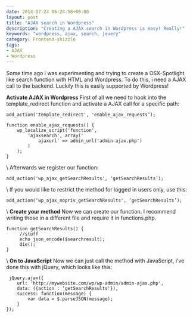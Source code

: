 ```yaml
---
date: 2014-07-24 06:24:58+00:00
layout: post
title: "AJAX search in Wordpress"
description: "Creating a AJAX search in Wordpress is easy! Really!"
keywords: "wordpress, ajax, search, jquery"
category: Frontend-shizzle
tags:
- AJAX
- Wordpress
---
```


Some time ago i was experimenting and trying to create a OSX-Spotlight like search function with HTML and Wordpress.
To do this, i need a AJAX call to the backend. Luckily this is easily supported by Wordpress!

**Activate AJAX in Wordpress**
First of all we need to hook into the template_redirect function and activate a AJAX call for a specific path:
    
    add_action('template_redirect', 'enable_ajax_requests’);
    
    function enable_ajax_requests() {
        wp_localize_script('function', 
            ‘ajaxsearch', array('
                ajaxurl' => admin_url('admin-ajax.php')
            )
        );
    }
  \\
Afterwards we register our function:
    
    add_action('wp_ajax_getSearchResults', ‘getSearchResults’);

 \\
If you would like to restrict the method for logged in users only, use this:

    
    add_action(‘wp_ajax_nopriv_getSearchResults', ‘getSearchResults’);

  \\
**Create your method**
Now we can create our function. I recommend writing those in a different file and require it in functions.php.

    
    function getSearchResults() {
         //stuff
         echo json_encode($searchresult);
         die();
    }

  \\
**On to JavaScript**
Now we can just call the method with JavaScript, i've done this with jQuery, which looks like this:

    
     jQuery.ajax({
        url: 'http://mywebsite.com/wp/wp-admin/admin-ajax.php',
        data: ({action : ’getSearchResults'}),
        success: function(message) {
            var data = $.parseJSON(message);
        }
    });